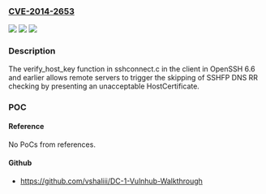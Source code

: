 ### [CVE-2014-2653](https://cve.mitre.org/cgi-bin/cvename.cgi?name=CVE-2014-2653)
![](https://img.shields.io/static/v1?label=Product&message=n%2Fa&color=blue)
![](https://img.shields.io/static/v1?label=Version&message=n%2Fa&color=blue)
![](https://img.shields.io/static/v1?label=Vulnerability&message=n%2Fa&color=brighgreen)

### Description

The verify_host_key function in sshconnect.c in the client in OpenSSH 6.6 and earlier allows remote servers to trigger the skipping of SSHFP DNS RR checking by presenting an unacceptable HostCertificate.

### POC

#### Reference
No PoCs from references.

#### Github
- https://github.com/vshaliii/DC-1-Vulnhub-Walkthrough

